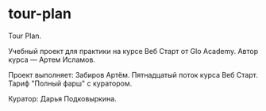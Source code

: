 # tour-plan

Tour Plan.

Учебный проект для практики на курсе Веб Старт от Glo Academy. Автор курса — Артем Исламов.

Проект выполняет: Забиров Артём. Пятнадцатый поток курса Веб Старт. Тариф "Полный фарш" с куратором.

Куратор: Дарья Подковыркина.
